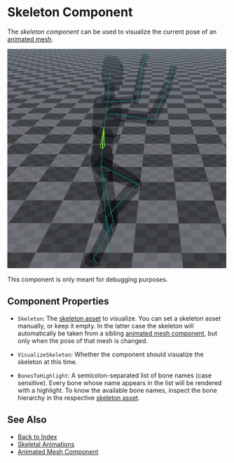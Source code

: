 # Skeleton Component

The *skeleton component* can be used to visualize the current pose of an [animated mesh](animated-mesh-component.md).

![Skeleton Visualization](../media/skeleton-vis.jpg)

This component is only meant for debugging purposes.

## Component Properties

* `Skeleton`: The [skeleton asset](skeleton-asset.md) to visualize. You can set a skeleton asset manually, or keep it empty. In the latter case the skeleton will automatically be taken from a sibling [animated mesh component](animated-mesh-component.md), but only when the pose of that mesh is changed.

* `VisualizeSkeleton`: Whether the component should visualize the skeleton at this time.

* `BonesToHighlight`: A semicolon-separated list of bone names (case sensitive). Every bone whose name appears in the list will be rendered with a highlight. To know the available bone names, inspect the bone hierarchy in the respective [skeleton asset](skeleton-asset.md).

## See Also

* [Back to Index](../../index.md)
* [Skeletal Animations](skeletal-animation-overview.md)
* [Animated Mesh Component](animated-mesh-component.md)
